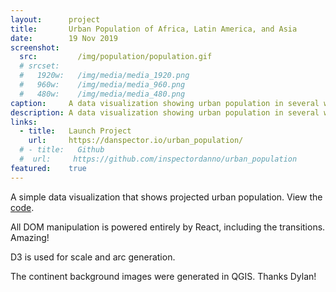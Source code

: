 ```yaml
---
layout:      project
title:       Urban Population of Africa, Latin America, and Asia
date:        19 Nov 2019
screenshot:
  src:         /img/population/population.gif
  # srcset:
  #   1920w:   /img/media/media_1920.png
  #   960w:    /img/media/media_960.png
  #   480w:    /img/media/media_480.png
caption:     A data visualization showing urban population in several world regions.
description: A data visualization showing urban population in several world regions.
links:
  - title:   Launch Project
    url:     https://danspector.io/urban_population/
  # - title:   Github
  #  url:     https://github.com/inspectordanno/urban_population
featured:    true
---
```

A simple data visualization that shows projected urban population. View the [code](https://github.com/inspectordanno/urban_population).

All DOM manipulation is powered entirely by React, including the transitions. Amazing!

D3 is used for scale and arc generation.

The continent background images were generated in QGIS. Thanks Dylan!

